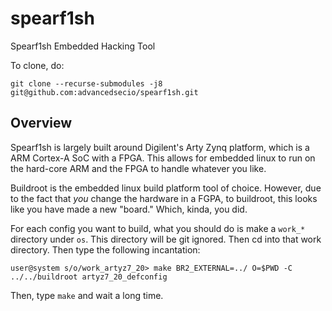# spearf1sh
Spearf1sh Embedded Hacking Tool


To clone, do:

```
git clone --recurse-submodules -j8 git@github.com:advancedsecio/spearf1sh.git
```

## Overview

Spearf1sh is largely built around Digilent's Arty Zynq platform, which is a ARM Cortex-A SoC with a FPGA. This allows for embedded linux to run on the hard-core ARM and the FPGA to handle whatever you like.

Buildroot is the embedded linux build platform tool of choice. However, due to the fact that _you_ change the hardware in a FGPA, to buildroot, this looks like you have made a new "board." Which, kinda, you did.

For each config you want to build, what you should do is make a `work_*` directory under `os`. This directory will be git ignored. Then cd into that work directory. Then type the following incantation:

``` shell
user@system s/o/work_artyz7_20> make BR2_EXTERNAL=../ O=$PWD -C ../../buildroot artyz7_20_defconfig
```

Then, type `make` and wait a long time.
